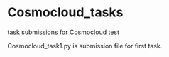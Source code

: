 # Cosmocloud_tasks
task submissions for Cosmocloud test

Cosmocloud_task1.py is submission file for first task.
